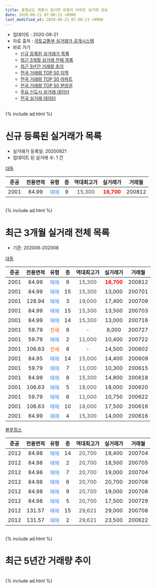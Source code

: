 ```yaml
---
title: 충청남도 계룡시 엄사면 유동리 아파트 실거래 정보
date: 2020-08-21 07:06:11 +0900
last_modified_at: 2020-08-21 07:06:11 +0900
---
```


* 업데이트 : 2020-08-21
* 자료 출처 : [국토교통부 실거래가 공개시스템](http://rt.molit.go.kr)
* 바로 가기
    * [신규 등록된 실거래가 목록](#신규-등록된-실거래가-목록)
    * [최근 3개월 실거래 전체 목록](#최근-3개월-실거래-전체-목록)
    * [최근 5년간 거래량 추이](#최근-5년간-거래량-추이)
    * [전국 거래량 TOP 50 지역](https://inasie.github.io/apt-trade-info/최근-3개월-전국에서-가장-거래가-많이-발생한-지역)
    * [전국 거래량 TOP 50 아파트](https://inasie.github.io/apt-trade-info/최근-3개월-전국에서-가장-거래가-많이-발생한-아파트)
    * [전국 거래량 TOP 50 분양권](https://inasie.github.io/apt-trade-info/최근-3개월-전국에서-가장-거래가-많이-발생한-분양권)
    * [주요 신도시 실거래 데이터](https://inasie.github.io/apt-trade-info/주요-신도시)
    * [전국 실거래 데이터](https://inasie.github.io/apt-trade-info/전국)
<br>
{% include ad.html %}
<br>

# 신규 등록된 실거래가 목록
* 실거래가 등록일: 20200821
* 업데이트 된 실거래 수: 1 건


[대동](https://search.naver.com/search.naver?query=%EC%B6%A9%EC%B2%AD%EB%82%A8%EB%8F%84+%EA%B3%84%EB%A3%A1%EC%8B%9C+%EC%97%84%EC%82%AC%EB%A9%B4+%EC%9C%A0%EB%8F%99%EB%A6%AC+%EB%8C%80%EB%8F%99)

|준공|전용면적|유형|층|역대최고가|실거래가|거래월|
|:---:|:---:|:---:|:---:|:---:|:---:|:---:|
|2001|84.99|<span style="color:#4285f3">매매</span>|9|<span style="color:#444444">15,300</span>|<b><span style="color:#ff0000">16,700</span></b>|200812|


<br>
{% include ad.html %}
<br>

# 최근 3개월 실거래 전체 목록
* 기준: 202006-202008


[대동](https://search.naver.com/search.naver?query=%EC%B6%A9%EC%B2%AD%EB%82%A8%EB%8F%84+%EA%B3%84%EB%A3%A1%EC%8B%9C+%EC%97%84%EC%82%AC%EB%A9%B4+%EC%9C%A0%EB%8F%99%EB%A6%AC+%EB%8C%80%EB%8F%99)

|준공|전용면적|유형|층|역대최고가|실거래가|거래월|
|:---:|:---:|:---:|:---:|:---:|:---:|:---:|
|2001|84.99|<span style="color:#4285f3">매매</span>|9|<span style="color:#444444">15,300</span>|<b><span style="color:#ff0000">16,700</span></b>|200812|
|2001|84.99|<span style="color:#4285f3">매매</span>|15|<span style="color:#444444">15,300</span>|13,000|200701|
|2001|128.94|<span style="color:#4285f3">매매</span>|3|<span style="color:#444444">19,000</span>|17,400|200709|
|2001|84.99|<span style="color:#4285f3">매매</span>|15|<span style="color:#444444">15,300</span>|13,500|200703|
|2001|84.99|<span style="color:#4285f3">매매</span>|14|<span style="color:#444444">15,300</span>|13,000|200716|
|2001|59.79|<span style="color:#ff5a00">전세</span>|8|<span style="color:#444444">-</span>|8,000|200727|
|2001|59.79|<span style="color:#4285f3">매매</span>|2|<span style="color:#444444">11,000</span>|10,400|200722|
|2001|106.63|<span style="color:#ff5a00">전세</span>|8|<span style="color:#444444">-</span>|14,500|200602|
|2001|84.95|<span style="color:#4285f3">매매</span>|14|<span style="color:#444444">15,000</span>|14,400|200609|
|2001|59.79|<span style="color:#4285f3">매매</span>|7|<span style="color:#444444">11,000</span>|10,300|200615|
|2001|84.99|<span style="color:#4285f3">매매</span>|8|<span style="color:#444444">15,300</span>|14,800|200618|
|2001|106.63|<span style="color:#4285f3">매매</span>|5|<span style="color:#444444">18,000</span>|18,000|200620|
|2001|59.79|<span style="color:#4285f3">매매</span>|6|<span style="color:#444444">11,000</span>|10,750|200622|
|2001|106.63|<span style="color:#4285f3">매매</span>|10|<span style="color:#444444">18,000</span>|17,500|200616|
|2001|84.99|<span style="color:#4285f3">매매</span>|4|<span style="color:#444444">15,300</span>|14,000|200616|

[블루힐스](https://search.naver.com/search.naver?query=%EC%B6%A9%EC%B2%AD%EB%82%A8%EB%8F%84+%EA%B3%84%EB%A3%A1%EC%8B%9C+%EC%97%84%EC%82%AC%EB%A9%B4+%EC%9C%A0%EB%8F%99%EB%A6%AC+%EB%B8%94%EB%A3%A8%ED%9E%90%EC%8A%A4)

|준공|전용면적|유형|층|역대최고가|실거래가|거래월|
|:---:|:---:|:---:|:---:|:---:|:---:|:---:|
|2012|84.98|<span style="color:#4285f3">매매</span>|14|<span style="color:#444444">20,700</span>|18,400|200704|
|2012|84.98|<span style="color:#4285f3">매매</span>|2|<span style="color:#444444">20,700</span>|18,500|200705|
|2012|84.98|<span style="color:#4285f3">매매</span>|7|<span style="color:#444444">20,700</span>|19,000|200704|
|2012|84.98|<span style="color:#4285f3">매매</span>|6|<span style="color:#444444">20,700</span>|20,700|200708|
|2012|84.98|<span style="color:#4285f3">매매</span>|9|<span style="color:#444444">20,700</span>|19,000|200708|
|2012|84.98|<span style="color:#4285f3">매매</span>|5|<span style="color:#444444">20,700</span>|17,500|200729|
|2012|131.57|<span style="color:#4285f3">매매</span>|15|<span style="color:#444444">29,621</span>|29,000|200708|
|2012|131.57|<span style="color:#4285f3">매매</span>|2|<span style="color:#444444">29,621</span>|23,500|200622|


<br>
{% include ad.html %}
<br>

# 최근 5년간 거래량 추이


<div style="width:100%;">
    <canvas id="deal_progress" height="200"></canvas>
</div>

<script>
new Chart(document.getElementById("deal_progress"), {
    type: 'line',
    data: {
        labels: ['201508','201509','201510','201511','201512','201601','201602','201603','201604','201605','201606','201607','201608','201609','201610','201611','201612','201701','201702','201703','201704','201705','201706','201707','201708','201709','201710','201711','201712','201801','201802','201803','201804','201805','201806','201807','201808','201809','201810','201811','201812','201901','201902','201903','201904','201905','201906','201907','201908','201909','201910','201911','201912','202001','202002','202003','202004','202005','202006','202007','202008'],
        datasets: [{
            label: '매매',
            pointRadius: 1,
            data: [8, 6, 7, 7, 6, 4, 2, 4, 3, 2, 0, 2, 1, 8, 26, 10, 11, 7, 8, 7, 2, 5, 28, 22, 6, 13, 9, 7, 7, 10, 8, 3, 3, 8, 1, 3, 6, 4, 7, 2, 5, 5, 4, 4, 3, 5, 7, 6, 7, 4, 8, 6, 7, 5, 9, 9, 1, 11, 8, 12, 1],
            borderColor: "rgba(255, 201, 14, 1)",
            backgroundColor: "rgba(255, 201, 14, 0.5)",
            fill: false,
            lineTension: 0
        },{
            label: '전월세',
            pointRadius: 1,
            data: [10, 4, 12, 8, 15, 10, 9, 6, 3, 0, 3, 2, 6, 3, 8, 7, 5, 5, 3, 5, 3, 1, 3, 3, 5, 1, 3, 5, 5, 7, 2, 3, 1, 1, 1, 3, 5, 2, 1, 3, 6, 1, 3, 3, 2, 2, 2, 3, 2, 1, 2, 2, 5, 2, 2, 2, 2, 0, 1, 1, 0],
            borderColor: "rgba(0, 141, 185, 1)",
            backgroundColor: "rgba(0, 141, 185, 0.5)",
            fill: false,
            lineTension: 0
        }
        ]
    },
    options: {
        responsive: true,
        title: {
            display: false
        },
        tooltips: {
            mode: 'index',
            intersect: false
        },
        hover: {
            mode: 'nearest',
            intersect: true
        },
        scales: {
            xAxes: [{
                display: true,
                scaleLabel: {
                    display: true,
                    labelString: '년/월'
                }
            }],
            yAxes: [{
                display: true,
                ticks: {
                    suggestedMin: 0,
                },
                scaleLabel: {
                    display: true,
                    labelString: '실거래 수'
                }
            }]
        }
    }
});

</script>


<br>
{% include ad.html %}
<br>

